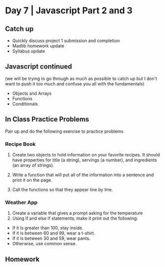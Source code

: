 # Day 7	 | Javascript Part 2 and 3

## Catch up
- Quickly discuss project 1 submission and completion
- Madlib homework update
- Syllabus update

## Javascript continued
(we will be trying to go through as much as possible to catch up but I don't want to push it too much and confuse you all with the fundamentals)

- Objects and Arrays
- Functions
- Conditionals

## In Class Practice Problems
Pair up and do the following exercise to practice problems

### Recipe Book
1. Create two objects to hold information on your favorite recipes. It should have properties for title (a string), servings (a number), and ingredients (an array of strings).

2. Write a function that will put all of the information into a sentence and print it on the page.

3. Call the functions so that they appear line by line.

### Weather App
1. Create a variable that gives a prompt asking for the temperature
2. Using if and else if statements, make it print out the following:
- If it is greater than 100, stay inside.
- If it is between 60 and 99, wear a t-shirt.
- If it is between 30 and 59, wear pants.
- Otherwise, use common sense.

## Homework
